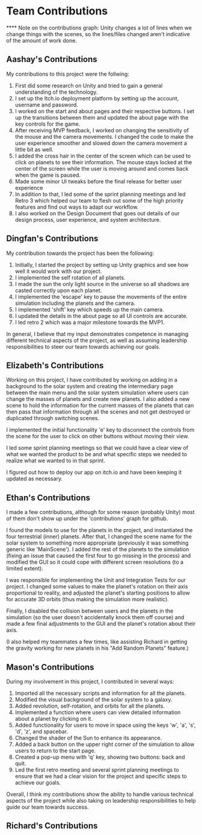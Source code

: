 # Team Contributions

**** Note on the contributions graph: Unity changes a lot of lines when we change things with the scenes, so the lines/files changed aren't indicative of 
the amount of work done.

## Aashay's Contributions

My contributions to this project were the follwing: 

1. First did some research on Unity and tried to gain a general understanding of the technology. 
2. I set up the Itch.io deployment platform by setting up the account, username and password. 
3. I worked on the start and about pages and their respective buttons. I set up the transitions between them and updated the about page with the key controls for the game. 
4. After receiving MVP feedback, I worked on changing the sensitivity of the mouse and the camera movements. I changed the code to make the user experience smoother and slowed down the camera movement a little bit as well. 
5. I added the cross hair in the center of the screen which can be used to click on planets to see their information. The mouse stays locked at the center of the screen while the user is moving around and comes back when the game is paused. 
6. Made some minor UI tweaks before the final release for better user experience 
7. In addition to that, I led some of the sprint planning meetings and led Retro 3 which helped our team to flesh out some of the high priority features and find out ways to adapt our workflow. 
8. I also worked on the Design Document that goes out details of our design process, user experience, and system architecture. 

## Dingfan's Contributions

My contribution towards the project has been the following:
1. Initially, I started the project by setting up Unity graphics and see how well it would work with our project. 
2. I implemented the self rotation of all planets. 
3. I made the sun the only light source in the universe so all shadows are casted correctly upon each planet. 
4. I implemented the 'escape' key to pause the movements of the entire simulation including the planets and the camera. 
5. I implemented 'shift' key which speeds up the main camera. 
6. I updated the details in the about page so all UI controls are accurate.
7. I led retro 2 which was a major milestone towards the MVP1.

In general, I believe that my input demonstrates competence in managing different technical aspects of the project, as well as assuming leadership responsibilities to steer our team towards achieving our goals.

## Elizabeth's Contributions

Working on this project, I have contributed by working on adding in a background to the solar system and creating the intermediary page between the main 
menu and the solar system simulation where users can change the masses of planets and create new planets. I also added a new scene to hold the information
for the current masses of the planets that can then pass that information through all the scenes and not get destroyed or duplicated through switching scenes.

I implemented the initial functionality 'e' key to disconnect the controls from the scene for the user to click on other buttons without moving their view.

I led some sprint planning meetings so that we could have a clear view of what we wanted the product to be and what specific steps we needed to realize what we wanted to in that sprint.

I figured out how to deploy our app on itch.io and have been keeping it updated as necessary.

## Ethan's Contributions

I made a few contributions, although for some reason (probably Unity) most of them don't show up
under the 'contributions' graph for github.

I found the models to use for the planets in the project, and instantiated the four terrestrial (inner) planets. After
that, I changed the scene name for the solar system to something more appropriate (previously it was something generic like 'MainScene').
I added the rest of the planets to the simulation (fixing an issue that caused the first four to go missing in the process) and modified
the GUI so it could cope with different screen resolutions (to a limited extent).

I was responsible for implementing the Unit and Integration Tests for our project. I changed some values to
make the planet's rotation on their axis proportional to reality, and adjusted the planet's starting positions to allow for accurate 3D
orbits (thus making the simulation more realistic).

Finally, I disabled the collision between users and the planets in the simulation (so the user doesn't accidentally knock them off course)
and made a few final adjustments to the GUI and the planet's rotation about their axis. 

(I also helped my teammates a few times, like assisting Richard in getting the gravity working for new planets in his "Add Random Planets" feature.)



## Mason's Contributions
During my involvement in this project, I contributed in several ways:
1. Imported all the necessary scripts and information for all the planets.
2. Modified the visual background of the solar system to a galaxy.
3. Added revolution, self-rotation, and orbits for all the planets.
4. Implemented a function where users can view detailed information about a planet by clicking on it.
5. Added functionality for users to move in space using the keys 'w', 'a', 's', 'd', 'z', and spacebar.
6. Changed the shader of the Sun to enhance its appearance.
7. Added a back button on the upper right corner of the simulation to allow users to return to the start page.
8. Created a pop-up menu with 'q' key, showing two buttons: back and quit.
9. Led the first retro meeting and several sprint planning meetings to ensure that we had a clear vision for the project and specific steps to achieve our goals.

Overall, I think my contributions show the ability to handle various technical aspects of the project while also taking on leadership responsibilities to help guide our team towards success.

## Richard's Contributions

